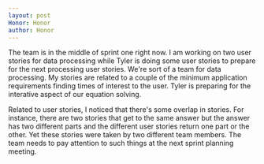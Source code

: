 ```yaml
---
layout: post
Honor: Honor
author: Honor
---
```

The team is in the middle of sprint one right now. I am working on two user stories for data processing while Tyler is doing some user stories to prepare for the next processing user stories. We're sort of a team for data processing.
My stories are related to a couple of the minimum application requirements finding times of interest to the user. Tyler is preparing for the interative aspect of our equation solving.

Related to user stories, I noticed that there's some overlap in stories. For instance, there are two stories that get to the same answer but the answer has two different parts and the different user stories return one part or the other. Yet these stories were taken by two different team members. The team needs to pay attention to such things at the next sprint planning meeting.

